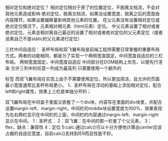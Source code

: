 相对定位和绝对定位？
相对定位相对于原了的位置定位，不脱离文档流，不会对其他元素造成影响
绝对定位，脱离文档流，如果没设置宽度，脱离之后的宽度由内容撑开。如果设置偏移量影响其他元素的位置。
在父元素没有设置相对定位或绝对定位情况下，元素相对根元素（html元素）定位。
中父元素设置了相对或者绝对定位，元素会相对离自己最近的设置了相对或者绝对定位的父元素定位（或者说离自己不是static的父元素进行定位）

三栏中间自适应：
圣杯布局和双飞翼布局是前端工程师需要日常掌握的重要布局方式。两者的功能相同，都是为了实现一个两侧宽度固定，中间宽度自适应的三栏布局。
两侧宽度固定，中间宽度自适应
中间部分在DOM结构上优先，以便先行渲染
允许三列中的任意一列成为最高列
只需要使用一个额外的<div>标签
而双飞翼布局在实现上由于不需要使用定位，所以更加简洁，且允许的页面最小宽度通常比圣杯布局更小。
1、圣杯布局在浮动的基础上添加相对定位，配合left和right属性，效果上三栏是单独分开的；

双飞翼布局在中间盒子里面又嵌套了一个div块，内容写在里面的div块里，并配合设置margin-left、margin-right，中间栏的middle块设置宽度为100%，效果表现为左右两栏显示在中间栏的上面，中间栏的内容通过margin-left、margin-right显示在中间。
    1：圣杯式：
    2：双飞翼：在中间的那一栏套了个父元素，
    3：flex，缺点：兼容性
    4：定位
    5:calc:通过calc()可以十分方便地计算出center应该占据的自适应宽度，目前calc()支持到IE9而且性能不好。